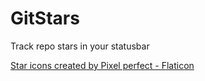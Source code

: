 # GitStars
Track repo stars in your statusbar

<a href="https://www.flaticon.com/free-icons/star" title="star icons">Star icons created by Pixel perfect - Flaticon</a>